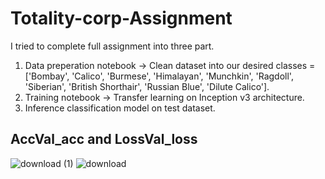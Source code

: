 # Totality-corp-Assignment
I tried to complete full assignment into three part.<br>
1. Data preperation notebook -> Clean dataset into our desired classes =['Bombay', 'Calico', 'Burmese', 'Himalayan', 'Munchkin', 'Ragdoll', 'Siberian', 'British Shorthair', 'Russian Blue', 'Dilute Calico'].<br>
2. Training notebook -> Transfer learning on Inception v3 architecture.<br>
3. Inference classification model on test dataset.

## AccVal_acc and LossVal_loss


![download (1)](https://user-images.githubusercontent.com/54155003/124087724-e568ae80-da6f-11eb-97c1-1a99dae88c7d.png)
![download](https://user-images.githubusercontent.com/54155003/124087731-e7327200-da6f-11eb-99af-1264b7948323.png)
